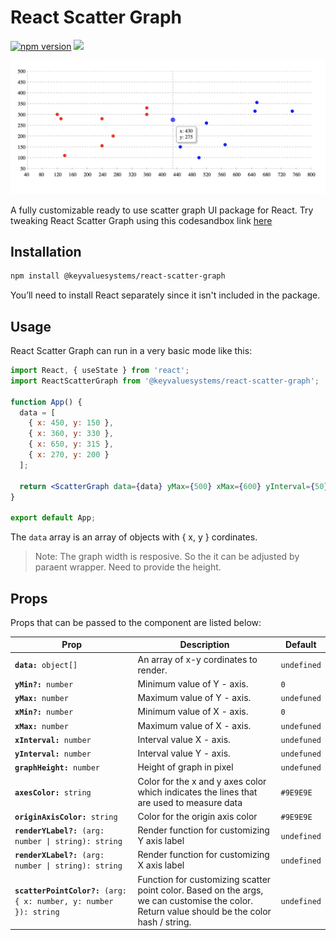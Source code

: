 # React Scatter Graph

<a href="https://www.npmjs.com/package/@keyvaluesystems/react-scatter-graph"><img src="https://badgen.net/npm/v/@keyvaluesystems/react-scatter-graph?color=blue" alt="npm version"></a> <a href="https://www.npmjs.com/package/@keyvaluesystems/react-scatter-graph" ><img src="https://img.shields.io/npm/dw/@keyvaluesystems/react-scatter-graph?label=Downloads" /></a> <a href="https://github.com/KeyValueSoftwareSystems/@keyvaluesystems/react-scatter-graph"><img src="https://github.com/KeyValueSoftwareSystems/@keyvaluesystems/react-scatter-graph/actions/workflows/update-and-publish.yml/badge.svg" alt="" /></a>

<div align="center">
<img src="./assets/react-scatter-graph-example-2.png" alt="" width="700"/>
</div>

A fully customizable ready to use scatter graph UI package for React.
Try tweaking React Scatter Graph using this codesandbox link <a href="https://codesandbox.io/s/stupefied-currying-ornk52" >here</a>

## Installation

```bash
npm install @keyvaluesystems/react-scatter-graph
```

You’ll need to install React separately since it isn't included in the package.

## Usage

React Scatter Graph can run in a very basic mode like this:

```jsx
import React, { useState } from 'react';
import ReactScatterGraph from '@keyvaluesystems/react-scatter-graph';

function App() {
  data = [
    { x: 450, y: 150 },
    { x: 360, y: 330 },
    { x: 650, y: 315 },
    { x: 270, y: 200 }
  ];

  return <ScatterGraph data={data} yMax={500} xMax={600} yInterval={50} xInterval={50} graphHeight={500} />;
}

export default App;
```

The `data` array is an array of objects with { x, y } cordinates.

> Note: The graph width is resposive. So the it can be adjusted by paraent wrapper. Need to provide the height.

## Props

Props that can be passed to the component are listed below:

<table>
  <thead>
    <tr>
      <th>Prop</th>
      <th>Description</th>
      <th>Default</th>
    </tr>
  </thead>
  <tbody>
    <tr>
      <td><code><b>data:</b> object[]</code></td>
      <td>An array of x-y cordinates to render.</td>
      <td><code>undefined</code></td>
    </tr>
    <tr>
      <td><code><b>yMin?:</b> number</code></td>
      <td>Minimum value of Y - axis.</td>
      <td><code>0</code></td>
    </tr>
    <tr>
      <td><code><b>yMax:</b> number</code></td>
      <td>Maximum value of Y - axis.</td>
      <td><code>undefuned</code></td>
    </tr>
    <tr>
      <td><code><b>xMin?:</b> number</code></td>
      <td>Minimum value of X - axis.</td>
      <td><code>0</code></td>
    </tr>
    <tr>
      <td><code><b>xMax:</b> number</code></td>
      <td>Maximum value of X - axis.</td>
      <td><code>undefuned</code></td>
    </tr>
    <tr>
      <td><code><b>xInterval:</b> number</code></td>
      <td>Interval value X - axis.</td>
      <td><code>undefuned</code></td>
    </tr>
    <tr>
      <td><code><b>yInterval:</b> number</code></td>
      <td>Interval value Y - axis.</td>
      <td><code>undefuned</code></td>
    </tr>
    <tr>
      <td><code><b>graphHeight:</b> number</code></td>
      <td>Height of graph in pixel</td>
      <td><code>undefuned</code></td>
    </tr>
    <tr>
      <td><code><b>axesColor:</b> string</code></td>
      <td>Color for the x and y axes color which indicates the lines that are used to measure data</td>
      <td><code>#9E9E9E</code></td>
    </tr>
    <tr>
      <td><code><b>originAxisColor:</b> string</code></td>
      <td>Color for the origin axis color</td>
      <td><code>#9E9E9E</code></td>
    </tr>
    <tr>
      <td><code><b>renderYLabel?:</b> (arg: number | string): string</code></td>
      <td>
        Render function for customizing Y axis label
      </td>
      <td><code>undefined</code></td>
    </tr>
        <tr>
      <td><code><b>renderXLabel?:</b> (arg: number | string): string</code></td>
      <td>
        Render function for customizing X axis label
      </td>
      <td><code>undefined</code></td>
    </tr>
    <tr>
      <td><code><b>scatterPointColor?:</b> (arg: { x: number, y: number }): string</code></td>
      <td>
        Function for customizing scatter point color. Based on the args, we can customise the color. Return value should be the color hash / string.
      </td>
      <td><code>undefined</code></td>
    </tr>
  </tbody>
</table>
